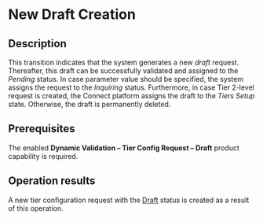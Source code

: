 # New Draft Creation
## Description
This transition indicates that the system generates a new *draft* request. Thereafter, this draft can be successfully validated and assigned to the *Pending* status. In case parameter value should be specified, the system assigns the request to the *Inquiring* status. Furthermore, in case Tier 2-level request is created, the Connect platform assigns the draft to the *Tiers Setup* state. Otherwise, the draft is permanently deleted.
## Prerequisites
The enabled **Dynamic Validation – Tier Config Request – Draft** product capability is required.
## Operation results
A new tier configuration request with the [Draft](s-a-draft.html) status is created as a result of this operation.